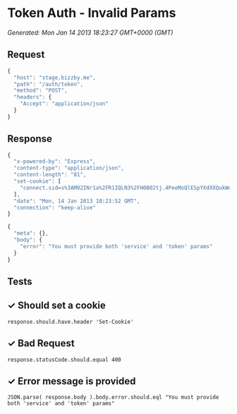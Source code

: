 # Token Auth - Invalid Params

*Generated: Mon Jan 14 2013 18:23:27 GMT+0000 (GMT)*
## Request
```javascript
{
  "host": "stage.bizzby.me",
  "path": "/auth/token",
  "method": "POST",
  "headers": {
    "Accept": "application/json"
  }
}
```

## Response
```javascript
{
  "x-powered-by": "Express",
  "content-type": "application/json",
  "content-length": "81",
  "set-cookie": [
    "connect.sid=s%3AM02INr1a%2FR1IQLN3%2FH0B02tj.4PeeMoQlESpYXdXXQukWopmjNrNEPrGfjNuC8Eqc6VY; Path=/"
  ],
  "date": "Mon, 14 Jan 2013 18:23:52 GMT",
  "connection": "keep-alive"
}
```
```javascript
{
  "meta": {},
  "body": {
    "error": "You must provide both 'service' and 'token' params"
  }
}
```

## Tests

## ✓ Should set a cookie
```
response.should.have.header 'Set-Cookie'
```

## ✓ Bad Request
```
response.statusCode.should.equal 400
```

## ✓ Error message is provided
```
JSON.parse( response.body ).body.error.should.eql "You must provide both 'service' and 'token' params"
```

